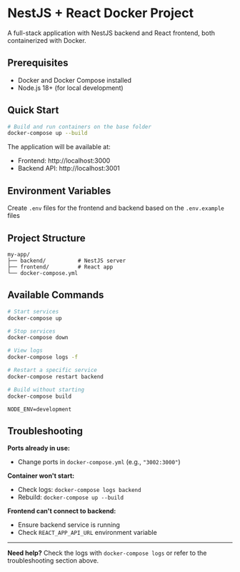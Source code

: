 # NestJS + React Docker Project

A full-stack application with NestJS backend and React frontend, both containerized with Docker.

## Prerequisites

- Docker and Docker Compose installed
- Node.js 18+ (for local development)

## Quick Start

```bash
# Build and run containers on the base folder
docker-compose up --build
```

The application will be available at:
- Frontend: http://localhost:3000
- Backend API: http://localhost:3001

## Environment Variables

Create `.env` files for the frontend and backend based on the `.env.example` files

## Project Structure

```
my-app/
├── backend/          # NestJS server
├── frontend/         # React app
└── docker-compose.yml
```

## Available Commands

```bash
# Start services
docker-compose up

# Stop services
docker-compose down

# View logs
docker-compose logs -f

# Restart a specific service
docker-compose restart backend

# Build without starting
docker-compose build
```


```
NODE_ENV=development
```

## Troubleshooting

**Ports already in use:**
- Change ports in `docker-compose.yml` (e.g., `"3002:3000"`)

**Container won't start:**
- Check logs: `docker-compose logs backend`
- Rebuild: `docker-compose up --build`

**Frontend can't connect to backend:**
- Ensure backend service is running
- Check `REACT_APP_API_URL` environment variable

---

**Need help?** Check the logs with `docker-compose logs` or refer to the troubleshooting section above.
